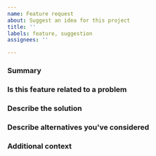 ```yaml
---
name: Feature request
about: Suggest an idea for this project
title: ''
labels: feature, suggestion
assignees: ''

---
```


<!--
Thank you for requesting a new feature!

Please fill in as much of template below as you can.
-->

### Summary

<!-- Provide a short summary of the feature -->

### Is this feature related to a problem

<!-- A clear and concise description of what the problem is. Ex. I'm always frustrated when [...] -->

### Describe the solution

<!-- A clear and concise description of what you want to happen. -->

### Describe alternatives you've considered

<!-- A clear and concise description of any alternative solutions or features you've considered. -->

### Additional context

<!-- Add any other context or screenshots about the feature request here. -->
